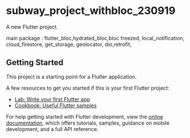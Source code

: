 # subway_project_withbloc_230919

A new Flutter project.

main package :
flutter_bloc,hydrated_bloc,bloc
freezed, local_notification,
cloud_firestore,
get_storage,
geolocator,
dio,retrofit,

## Getting Started

This project is a starting point for a Flutter application.

A few resources to get you started if this is your first Flutter project:

- [Lab: Write your first Flutter app](https://docs.flutter.dev/get-started/codelab)
- [Cookbook: Useful Flutter samples](https://docs.flutter.dev/cookbook)

For help getting started with Flutter development, view the
[online documentation](https://docs.flutter.dev/), which offers tutorials,
samples, guidance on mobile development, and a full API reference.
